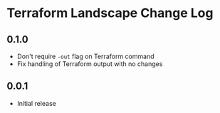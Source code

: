 # Terraform Landscape Change Log

## 0.1.0

* Don't require `-out` flag on Terraform command
* Fix handling of Terraform output with no changes

## 0.0.1

* Initial release
